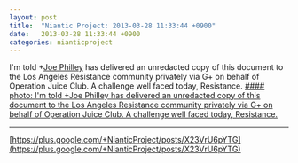 ```yaml
---
layout: post
title:  "Niantic Project: 2013-03-28 11:33:44 +0900"
date:   2013-03-28 11:33:44 +0900
categories: nianticproject
---
```

I'm told +[Joe Philley](https://plus.google.com/107179591490960059904 "") has delivered an unredacted copy of this document to the Los Angeles Resistance community privately via G+ on behalf of Operation Juice Club. A challenge well faced today, Resistance.
[#### photo: I'm told +Joe Philley has delivered an unredacted copy of this document to the Los Angeles Resistance community privately via G+ on behalf of Operation Juice Club. A challenge well faced today, Resistance.](https://lh5.googleusercontent.com/-h9aDPbkwW2o/UVOr-_DGccI/AAAAAAAAEnU/5Xvg-Cb4UPo/s288/photo.jpg "")
- - -
[https://plus.google.com/+NianticProject/posts/X23VrU6pYTG](https://plus.google.com/+NianticProject/posts/X23VrU6pYTG)
